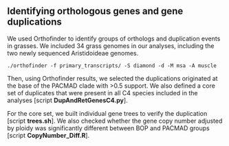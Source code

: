 ## Identifying orthologous genes and gene duplications

We used Orthofinder to identify groups of orthologs and duplication events in grasses. We included 34 grass genomes in our analyses, including the two newly sequenced Aristidoideae genomes.

```./orthofinder -f primary_transcripts/ -S diamond -d -M msa -A muscle```

Then, using Orthofinder results, we selected the duplications originated at the base of the PACMAD clade with >0.5 support. We also defined a core set of duplicates that were present in all C4 species included in the analyses [script **DupAndRetGenesC4.py**].

For the core set, we built individual gene trees to verify the duplication [script **trees.sh**]. We also checked whether the gene copy number adjusted by ploidy was significantly different between BOP and PACMAD groups [script **CopyNumber_Diff.R**].
